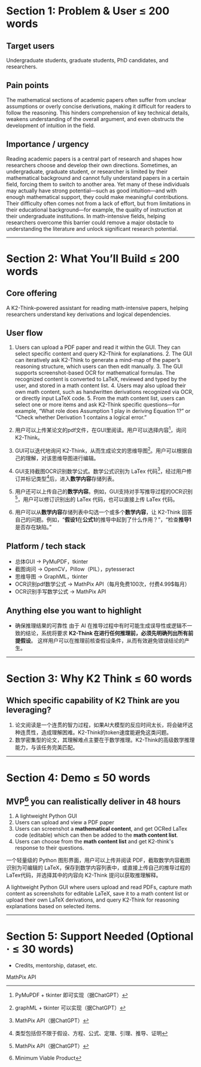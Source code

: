 # Section 1: Problem & User ≤ 200 words
## Target users
  
  Undergraduate students, graduate students, PhD candidates, and researchers.
  
## Pain points

  The mathematical sections of academic papers often suffer from unclear assumptions or overly concise derivations, making it difficult for readers to follow the reasoning. This hinders comprehension of key technical details, weakens understanding of the overall argument, and even obstructs the development of intuition in the field.

## Importance / urgency

  Reading academic papers is a central part of research and shapes how researchers choose and develop their own directions. Sometimes, an undergraduate, graduate student, or researcher is limited by their mathematical background and cannot fully understand papers in a certain field, forcing them to switch to another area. Yet many of these individuals may actually have strong potential—such as good intuition—and with enough mathematical support, they could make meaningful contributions. Their difficulty often comes not from a lack of effort, but from limitations in their educational background—for example, the quality of instruction at their undergraduate institutions. In math-intensive fields, helping researchers overcome this barrier could remove a major obstacle to understanding the literature and unlock significant research potential.

---

# Section 2: What You’ll Build ≤ 200 words
## Core offering

  A K2-Think–powered assistant for reading math-intensive papers, helping researchers understand key derivations and logical dependencies.

## User flow

  1.	Users can upload a PDF paper and read it within the GUI. They can select specific content and query K2-Think for explanations.
	2.	The GUI can iteratively ask K2-Think to generate a mind-map of the paper’s reasoning structure, which users can then edit manually.
	3.	The GUI supports screenshot-based OCR for mathematical formulas. The recognized content is converted to LaTeX, reviewed and typed by the user, and stored in a math content list.
	4.	Users may also upload their own math content, such as handwritten derivations recognized via OCR, or directly input LaTeX code.
	5.	From the math content list, users can select one or more items and ask K2-Think specific questions—for example, “What role does Assumption 1 play in deriving Equation 1?” or “Check whether Derivation 1 contains a logical error.”

  1. 用户可以上传某论文的pdf文件，在GUI里阅读。用户可以选择内容[^3.5]，询问K2-Think。
  2. GUI可以迭代地询问 K2-Think，从而生成论文的思维导图[^7]。用户可以根据自己的理解，对该思维导图进行编辑。
  3. GUI支持截图OCR识别数学公式。数学公式识别为 LaTex 代码[^4]，经过用户修订并标记类型[^3]后，进入**数学内容**存储列表。
  4. 用户还可以上传自己的**数学内容**。例如，GUI支持对手写推导过程的OCR识别[^6]，用户可以修订识别出的 LaTex 代码，也可以直接上传 LaTex 代码。
  5. 用户可以从**数学内容**存储列表中勾选一个或多个**数学内容**，让 K2-Think 回答自己的问题。例如，“**假设1**在**公式1**的推导中起到了什么作用？”，“检查**推导1**是否存在缺陷。”

  [^3]: 类型包括但不限于假设、方程、公式、定理、引理、推导、证明
  [^3.5]: PyMuPDF + tkinter 即可实现（据ChatGPT）
  [^4]: MathPix API（据ChatGPT）
  [^6]: MathPix API（据ChatGPT）
  [^7]: graphML + tkinter 可以实现（据ChatGPT）
  
## Platform / tech stack
  - 总体GUI -> PyMuPDF，tkinter
  - 截图询问 -> OpenCV，Pillow（PIL），pytesseract
  - 思维导图 -> GraphML，tkinter
  - OCR识别pdf数学公式 -> MathPix API（每月免费100次，付费4.99$每月）
  - OCR识别手写数学公式 -> MathPix API

    
## Anything else you want to highlight

  - 确保推理结果的可靠性
   由于 AI 在推导过程中有时可能生成误导性或逻辑不一致的结论，系统将要求 **K2-Think 在进行任何推理前，必须先明确列出所有前提假设**。
   这样用户可以在推理前核查假设条件，从而有效避免错误结论的产生。

---

# Section 3: Why K2 Think ≤ 60 words
## Which specific capability of K2 Think are you leveraging?

  1. 论文阅读是一个连贯的智力过程，如果AI大模型的反应时间太长，将会破坏这种连贯性，造成理解困难。K2-Think的token速度能避免这类问题。
  2. 数学密集型的论文，其理解难点主要在于数学推理。K2-Think的高级数学推理能力，与该任务完美匹配。
     
---

# Section 4: Demo ≤ 50 words
## MVP[^mvp] you can realistically deliver in 48 hours

  [^mvp]: Minimum Viable Product

  1. A lightweight Python GUI
  2. Users can upload and view a PDF paper
  3. Users can screenshot a **mathematical content**, and get OCRed LaTex code (editable) which can then be added to the **math content list**.
  4. Users can choose from the **math content list** and get K2-think's response to their questions.

  一个轻量级的 Python 图形界面，用户可以上传并阅读 PDF，截取数学内容截图识别为可编辑的 LaTeX，保存到数学内容列表中，或直接上传自己的推导过程的LaTex代码，并选择其中的内容向 K2-Think 提问以获取推理解释。
  
  A lightweight Python GUI where users upload and read PDFs, capture math content as screenshots for editable LaTeX, save it to a math content list or upload their own LaTeX derivations, and query K2-Think for reasoning explanations based on selected items.

---

# Section 5: Support Needed (Optional · ≤ 30 words)
-	Credits, mentorship, dataset, etc.

  MathPix API
